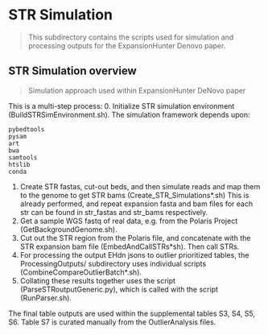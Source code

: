 # STR Simulation

> This subdirectory contains the scripts used for simulation and processing outputs for the ExpansionHunter Denovo paper.


## STR Simulation overview

> Simulation approach used within ExpansionHunter DeNovo paper

This is a multi-step process:
0. Initialize STR simulation environment (BuildSTRSimEnvironment.sh). The simulation framework depends upon:

```
pybedtools
pysam
art
bwa
samtools
htslib
conda
```

1. Create STR fastas, cut-out beds, and then simulate reads and map them to the genome to get STR bams (Create_STR_Simulations\*.sh)
  This is already performed, and repeat expansion fasta and bam files for each str can be found in str_fastas and str_bams respectively. 
2. Get a sample WGS fastq of real data, e.g. from the Polaris Project (GetBackgroundGenome.sh). 
3. Cut out the STR region from the Polaris file, and concatenate with the STR expansion bam file (EmbedAndCallSTRs\*sh). Then call STRs.
4. For processing the output EHdn jsons to outlier prioritized tables, the ProcessingOutputs/ subdirectory uses individual scripts (CombineCompareOutlierBatch\*.sh).
5. Collating these results together uses the script (ParseSTRoutputGeneric.py), which is called with the script (RunParser.sh). 

The final table outputs are used within the supplemental tables S3, S4, S5, S6. Table S7 is curated manually from the OutlierAnalysis files.
